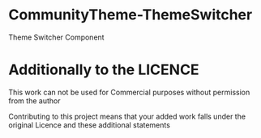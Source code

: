 # CommunityTheme-ThemeSwitcher
Theme Switcher Component

# Additionally to the LICENCE

This work can not be used for Commercial purposes without permission from the author

Contributing to this project means that your added work falls under the original Licence and these additional statements
